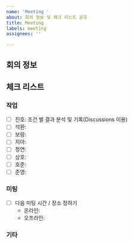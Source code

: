 ```yaml
---
name: 'Meeting '
about: 회의 정보 및 체크 리스트 공유
title: Meeting
labels: meeting
assignees: ''

---
```


## 회의 정보

## 체크 리스트
### 작업
- [ ] 진호: 조건 별 결과 분석 및 기록(Discussions 이용)
- [ ] 석환: 
- [ ] 보람: 
- [ ] 지아: 
- [ ] 정연: 
- [ ] 상호:
- [ ] 호준:
- [ ] 준영: 

### 미팅
- [ ] 다음 미팅 시간 / 장소 정하기
  - 온라인:
  - 오프라인:

### 기타
